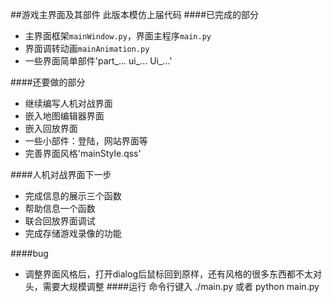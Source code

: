 ##游戏主界面及其部件
此版本模仿上届代码
####已完成的部分
*    主界面框架`mainWindow.py`，界面主程序`main.py`
*    界面调转动画`mainAnimation.py`
*    一些界面简单部件'part\_... ui\_... Ui\_...'

####还要做的部分
*    继续编写人机对战界面
*    嵌入地图编辑器界面
*    嵌入回放界面
*    一些小部件：登陆，网站界面等
*    完善界面风格'mainStyle.qss'

####人机对战界面下一步
*    完成信息的展示三个函数
*    帮助信息一个函数
*    联合回放界面调试
*    完成存储游戏录像的功能

####bug
*   调整界面风格后，打开dialog后鼠标回到原样，还有风格的很多东西都不太对头，需要大规模调整
####运行
命令行键入
    ./main.py
或者
    python main.py
